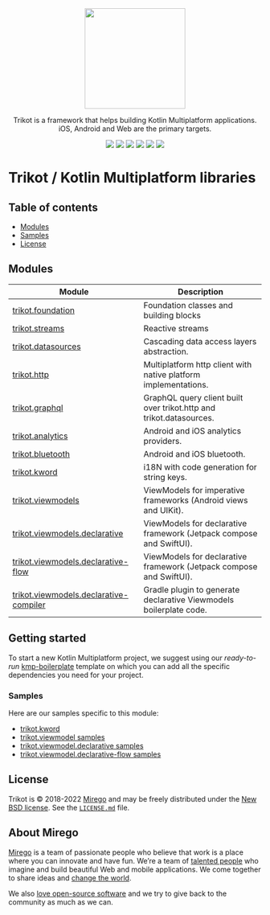 <div align="center">
  <img src="https://user-images.githubusercontent.com/11348/158435852-861b0ea1-b895-452b-abd4-029ccd6f5b86.svg" width="200" />
  <p>Trikot is a framework that helps building Kotlin Multiplatform applications.<br />iOS, Android and Web are the primary targets.</p>
  <a href="https://github.com/mirego/trikot/tags"><img src="https://img.shields.io/github/tag/mirego/trikot.svg?label=latest%20release"></a>
  <img src="https://img.shields.io/maven-metadata/v?label=latest%20dev&metadataUrl=https%3A%2F%2Fmirego-maven.s3.amazonaws.com%2Fpublic%2Fcom%2Fmirego%2Ftrikot%2FtrikotFoundation%2Fmaven-metadata.xml" />
  <a href="http://kotlinlang.org"><img src="https://img.shields.io/badge/kotlin-1.6.10-blue.svg?logo=kotlin" /></a>
  <a href="https://github.com/mirego/trikot/actions/workflows/ci.yml"><img src="https://github.com/mirego/trikot/actions/workflows/ci.yml/badge.svg" /></a>
  <a href="https://github.com/mirego/trikot/actions/workflows/cd.yml"><img src="https://github.com/mirego/trikot/actions/workflows/cd.yml/badge.svg" /></a>
  <a href="https://opensource.org/licenses/BSD-3-Clause"><img src="https://img.shields.io/badge/License-BSD_3--Clause-blue.svg" /></a>
</div>

# Trikot / Kotlin Multiplatform libraries

## Table of contents

- [Modules](#modules)
- [Samples](#samples)
- [License](#license)

## Modules

| Module                                                                             | Description                                                         |
| ---------------------------------------------------------------------------------- | ------------------------------------------------------------------- |
| [trikot.foundation](./trikot-foundation)                                           | Foundation classes and building blocks                              |
| [trikot.streams](./trikot-streams)                                                 | Reactive streams                                                    |
| [trikot.datasources](./trikot-datasources)                                         | Cascading data access layers abstraction.                           |
| [trikot.http](./trikot-http)                                                       | Multiplatform http client with native platform implementations.     |
| [trikot.graphql](./trikot-graphql)                                                 | GraphQL query client built over trikot.http and trikot.datasources. |
| [trikot.analytics](./trikot-analytics)                                             | Android and iOS analytics providers.                                |
| [trikot.bluetooth](./trikot-bluetooth)                                             | Android and iOS bluetooth.                                          |
| [trikot.kword](./trikot-kword)                                                     | i18N with code generation for string keys.                          |
| [trikot.viewmodels](./trikot-viewmodels)                                           | ViewModels for imperative frameworks (Android views and UIKit).     |
| [trikot.viewmodels.declarative](./trikot-viewmodels-declarative)                   | ViewModels for declarative framework (Jetpack compose and SwiftUI). |
| [trikot.viewmodels.declarative-flow](./trikot-viewmodels-declarative-flow)         | ViewModels for declarative framework (Jetpack compose and SwiftUI). |
| [trikot.viewmodels.declarative-compiler](./trikot-viewmodels-declarative-compiler) | Gradle plugin to generate declarative Viewmodels boilerplate code.  |

## Getting started

To start a new Kotlin Multiplatform project, we suggest using our _ready-to-run_ [kmp-boilerplate](https://github.com/mirego/kmp-boilerplate) template on which you can add all the specific dependencies you need for your project.

### Samples

Here are our samples specific to this module:

- [trikot.kword](./trikot-kword/sample)
- [trikot.viewmodel samples](./trikot-viewmodels/sample)
- [trikot.viewmodel.declarative samples](./trikot-viewmodels-declarative/sample)
- [trikot.viewmodel.declarative-flow samples](./trikot-viewmodels-declarative-flow/sample)

## License

Trikot is © 2018-2022 [Mirego](https://www.mirego.com) and may be freely distributed under the [New BSD license](http://opensource.org/licenses/BSD-3-Clause). See the [`LICENSE.md`](LICENSE.md) file.

## About Mirego

[Mirego](https://www.mirego.com) is a team of passionate people who believe that work is a place where you can innovate and have fun. We’re a team of [talented people](https://life.mirego.com) who imagine and build beautiful Web and mobile applications. We come together to share ideas and [change the world](http://www.mirego.org).

We also [love open-source software](https://open.mirego.com) and we try to give back to the community as much as we can.
